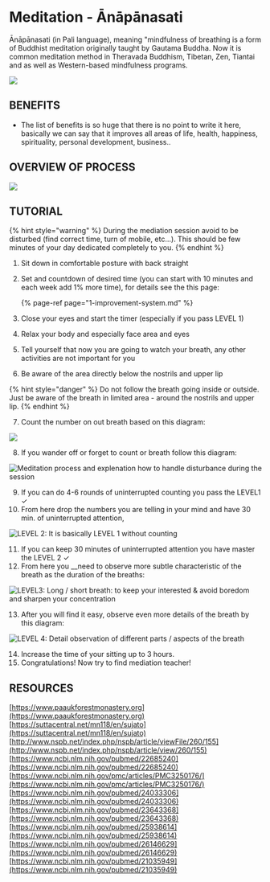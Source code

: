 # Meditation - Ānāpānasati

Ānāpānasati \(in Pali language\), meaning "mindfulness of breathing is a form of Buddhist meditation originally taught by Gautama Buddha. Now it is common meditation method in Theravada Buddhism, Tibetan, Zen, Tiantai and as well as Western-based mindfulness programs.

![](.gitbook/assets/art_ja_meditacia.jpg)

## BENEFITS

* The list of benefits is so huge that there is no point to write it here, basically we can say that it improves all areas of life, health, happiness, spirituality, personal development, business..

## OVERVIEW OF PROCESS

![](.gitbook/assets/meditation-process%20%281%29.png)

## TUTORIAL

{% hint style="warning" %}
During the mediation session avoid to be disturbed \(find correct time, turn of mobile, etc...\). This should be few minutes of your day dedicated completely to you.
{% endhint %}

1. Sit down in comfortable posture with back straight
2. Set and countdown of desired time \(you can start with 10 minutes and each week add 1% more time\), for details see the this page:

   {% page-ref page="1-improvement-system.md" %}

3. Close your eyes and start the timer \(especially if you pass LEVEL 1\) 
4. Relax your body and especially face area and eyes
5. Tell yourself that now you are going to watch your breath, any other activities are not important for you
6. Be aware of the area directly below the nostrils and upper lip

{% hint style="danger" %}
Do not follow the breath going inside or outside. Just be aware of the breath in limited area - around the nostrils and upper lip.
{% endhint %}

7. Count the number on out breath based on this diagram:

![](.gitbook/assets/anapana_level1%20%281%29.png)

8. If you wander off or forget to count or breath follow this diagram:

![Meditation process and explenation how to handle disturbance during the session](.gitbook/assets/anapana_graph_attention%20%281%29.png)

9. If you can do 4-6 rounds of uninterrupted counting you pass the LEVEL1 ✓  
10. From here drop the numbers you are telling in your mind and have 30 min. of uninterrupted attention,

![LEVEL 2: It is basically LEVEL 1 without counting](.gitbook/assets/anapana_level2.png)

11.  If you can keep 30 minutes of uninterrupted attention you have master the LEVEL 2 ✓  
12. From here you __need to observe more subtle characteristic of the breath as the duration of the breaths:

![LEVEL3: Long / short breath: to keep your interested &amp; avoid boredom and sharpen your concentration](.gitbook/assets/anapana_level3%20%281%29.png)

13. After you will find it easy, observe even more details of the breath by this diagram:

![LEVEL 4: Detail observation of different  parts / aspects of the breath](.gitbook/assets/anapana_level4.png)

14. Increase the time of your sitting up to 3 hours.   
15. Congratulations! Now try to find mediation teacher!

## RESOURCES

[https://www.paaukforestmonastery.org](https://www.paaukforestmonastery.org)  
[https://suttacentral.net/mn118/en/sujato](https://suttacentral.net/mn118/en/sujato)  
[http://www.nspb.net/index.php/nspb/article/viewFile/260/155](http://www.nspb.net/index.php/nspb/article/view/260/155)  
[https://www.ncbi.nlm.nih.gov/pubmed/22685240](https://www.ncbi.nlm.nih.gov/pubmed/22685240)  
[https://www.ncbi.nlm.nih.gov/pmc/articles/PMC3250176/](https://www.ncbi.nlm.nih.gov/pmc/articles/PMC3250176/)  
[https://www.ncbi.nlm.nih.gov/pubmed/24033306](https://www.ncbi.nlm.nih.gov/pubmed/24033306)  
[https://www.ncbi.nlm.nih.gov/pubmed/23643368](https://www.ncbi.nlm.nih.gov/pubmed/23643368)  
[https://www.ncbi.nlm.nih.gov/pubmed/25938614](https://www.ncbi.nlm.nih.gov/pubmed/25938614)  
[https://www.ncbi.nlm.nih.gov/pubmed/26146629](https://www.ncbi.nlm.nih.gov/pubmed/26146629)  
[https://www.ncbi.nlm.nih.gov/pubmed/21035949](https://www.ncbi.nlm.nih.gov/pubmed/21035949)

